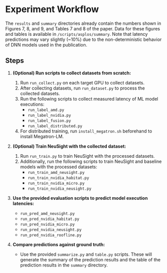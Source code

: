 # Experiment Workflow

The `results` and `summary` directories already contain the numbers shown in Figures 7, 8, and 9, and Tables 7 and 8 of the paper. Data for these figures and tables is available in `/scripts/asplos/summary`. Note that latency predictions may vary slightly (~10%) due to the non-deterministic behavior of DNN models used in the publication.

## Steps

1. **(Optional) Run scripts to collect datasets from scratch:**
   1. Run `run_collect.py` on each target GPU to collect datasets.
   2. After collecting datasets, run `run_dataset.py` to process the collected datasets.
   3. Run the following scripts to collect measured latency of ML model executions:
      - `run_label_amd.py`
      - `run_label_nvidia.py`
      - `run_label_fusion.py`
      - `run_label_distributed.py`
   4. For distributed training, run `install_megatron.sh` beforehand to install Megatron-LM.

2. **(Optional) Train NeuSight with the collected dataset:**
   1. Run `run_train.py` to train NeuSight with the processed datasets.
   2. Additionally, run the following scripts to train NeuSight and baseline models with the processed datasets:
      - `run_train_amd_neusight.py`
      - `run_train_nvidia_habitat.py`
      - `run_train_nvidia_micro.py`
      - `run_train_nvidia_neusight.py`

3. **Use the provided evaluation scripts to predict model execution latencies:**
   - `run_pred_amd_neusight.py`
   - `run_pred_nvidia_habitat.py`
   - `run_pred_nvidia_micro.py`
   - `run_pred_nvidia_neusight.py`
   - `run_pred_nvidia_roofline.py`

4. **Compare predictions against ground truth:**
   - Use the provided `summarize.py` and `table.py` scripts. These will generate the summary of the prediction results and the table of the prediction results in the `summary` directory.